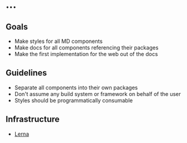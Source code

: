 # ...

## Goals

- Make styles for all MD components
- Make docs for all components referencing their packages
- Make the first implementation for the web out of the docs

## Guidelines

- Separate all components into their own packages
- Don't assume any build system or framework on behalf of the user
- Styles should be programmatically consumable

## Infrastructure

- [Lerna](https://lernajs.io/)
